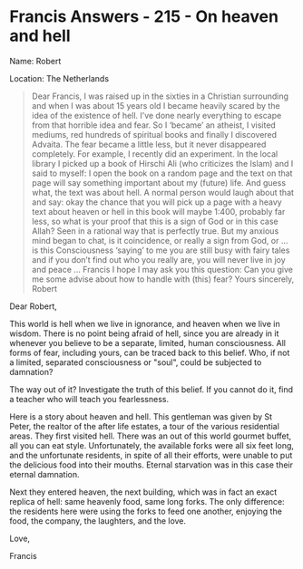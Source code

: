 # Francis Answers - 215 - On heaven and hell

Name: Robert

Location: The Netherlands


>Dear Francis, I was raised up in the sixties in a Christian surrounding and when I was about 15 years old I became heavily scared by the idea of the existence of hell. I’ve done nearly everything to escape from that horrible idea and fear. So I ‘became’ an atheist, I visited mediums, red hundreds of spiritual books and finally I discovered Advaita. The fear became a little less, but it never disappeared completely. For example, I recently did an experiment. In the local library I picked up a book of Hirschi Ali (who criticizes the Islam) and I said to myself: I open the book on a random page and the text on that page will say something important about my (future) life. And guess what, the text was about hell. A normal person would laugh about that and say: okay the chance that you will pick up a page with a heavy text about heaven or hell in this book will maybe 1:400, probably far less, so what is your proof that this is a sign of God or in this case Allah? Seen in a rational way that is perfectly true. But my anxious mind began to chat, is it coincidence, or really a sign from God, or … is this Consciousness ‘saying’ to me you are still busy with fairy tales and if you don’t find out who you really are, you will never live in joy and peace … Francis I hope I may ask you this question: Can you give me some advise about how to handle with (this) fear? Yours sincerely, Robert

Dear Robert,

This world is hell when we live in ignorance, and heaven when we live in wisdom. There is no point being afraid of hell, since you are already in it whenever you believe to be a separate, limited, human consciousness. All forms of fear, including yours, can be traced back to this belief. Who, if not a limited, separated consciousness or "soul", could be subjected to damnation?

The way out of it? Investigate the truth of this belief. If you cannot do it, find a teacher who will teach you fearlessness.

Here is a story about heaven and hell. This gentleman was given by St Peter, the realtor of the after life estates, a tour of the various residential areas. They first visited hell. There was an out of this world gourmet buffet, all you can eat style. Unfortunately, the available forks were all six feet long, and the unfortunate residents, in spite of all their efforts, were unable to put the delicious food into their mouths. Eternal starvation was in this case their eternal damnation.

Next they entered heaven, the next building, which was in fact an exact replica of hell: same heavenly food, same long forks. The only difference: the residents here were using the forks to feed one another, enjoying the food, the company, the laughters, and the love.

Love,

Francis

